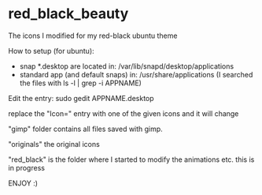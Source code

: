 # red_black_beauty
The icons I modified for my red-black ubuntu theme

How to setup (for ubuntu):
  - snap *.desktop are located in: /var/lib/snapd/desktop/applications 
  - standard app (and default snaps) in: /usr/share/applications (I searched the files with ls -l | grep -i APPNAME)
  
Edit the entry: sudo gedit APPNAME.desktop

replace the "Icon=" entry with one of the given icons and it will change
  

"gimp" folder contains all files saved with gimp.

"originals" the original icons

"red_black" is the folder where I started to modify the animations etc. this is in progress

ENJOY :)
